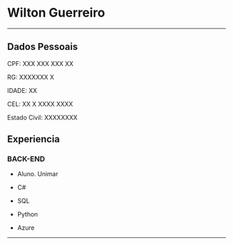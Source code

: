 # Wilton Guerreiro

---


## Dados Pessoais

CPF: XXX XXX XXX XX

RG: XXXXXXX X

IDADE: XX 

CEL: XX X XXXX XXXX

Estado Civil: XXXXXXXX

## Experiencia
### BACK-END

- Aluno. Unimar
- C#

- SQL

- Python

- Azure

---


